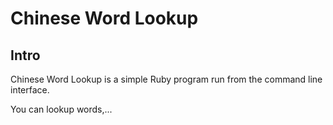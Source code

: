 # Chinese Word Lookup

## Intro
Chinese Word Lookup is a simple Ruby program run from the command line interface.

You can lookup words,...
